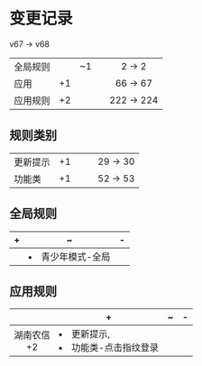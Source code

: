 # 变更记录

v67 -> v68

||||||
|-|:-:|:-:|:-:|:-:|
|全局规则||~1||2 -> 2|
|应用|+1|||66 -> 67|
|应用规则|+2|||222 -> 224|

## 规则类别

||||||
|-|:-:|:-:|:-:|:-:|
|更新提示|+1|||29 -> 30|
|功能类|+1|||52 -> 53|

## 全局规则

|+|~|-|
|-|-|-|
||<li>青少年模式-全局||

## 应用规则

||+|~|-|
|:-:|-|-|-|
|湖南农信<br>+2|<li>更新提示,<li>功能类-点击指纹登录|||
